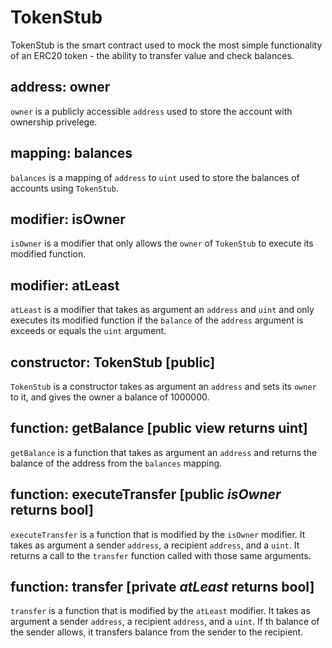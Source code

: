 # TokenStub

TokenStub is the smart contract used to mock the most simple functionality of an ERC20 token - the
ability to transfer value and check balances.

## address: owner

`owner` is a publicly accessible `address` used to store the account with ownership privelege.

## mapping: balances

`balances` is a mapping of `address` to `uint` used to store the balances of accounts using
`TokenStub`.

## modifier: isOwner

`isOwner` is a modifier that only allows the `owner` of `TokenStub` to execute its modified
function.

## modifier: atLeast

`atLeast` is a modifier that takes as argument an `address` and `uint` and only executes its
modified function if the `balance` of the `address` argument is exceeds or equals the `uint`
argument.

## constructor: TokenStub [public]

`TokenStub` is a constructor takes as argument an `address` and sets its `owner` to it, and gives
the owner a balance of 1000000.

## function: getBalance [public view returns uint]

`getBalance` is a function that takes as argument an `address` and returns the balance of the
address from the `balances` mapping.

## function: executeTransfer [public *isOwner* returns bool]

`executeTransfer` is a function that is modified by the `isOwner` modifier. It takes as argument
a sender `address`, a recipient `address`, and a `uint`. It returns a call to the `transfer`
function called with those same arguments.

## function: transfer [private *atLeast* returns bool]

`transfer` is a function that is modified by the `atLeast` modifier. It takes as argument a sender
`address`, a recipient `address`, and a `uint`. If th balance of the sender allows, it transfers
balance from the sender to the recipient.
